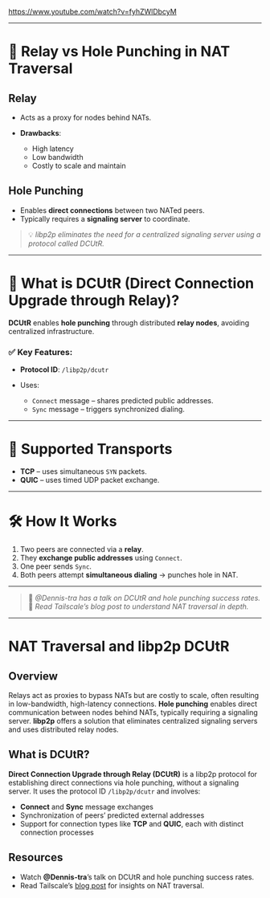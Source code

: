 https://www.youtube.com/watch?v=fyhZWlDbcyM



---

# 📡 **Relay vs Hole Punching in NAT Traversal**

## **Relay**

* Acts as a proxy for nodes behind NATs.
* **Drawbacks**:

  * High latency
  * Low bandwidth
  * Costly to scale and maintain

## **Hole Punching**

* Enables **direct connections** between two NATed peers.
* Typically requires a **signaling server** to coordinate.

> 💡 *libp2p eliminates the need for a centralized signaling server using a protocol called DCUtR.*

---

# 🔄 **What is DCUtR (Direct Connection Upgrade through Relay)?**

**DCUtR** enables **hole punching** through distributed **relay nodes**, avoiding centralized infrastructure.

### ✅ Key Features:

* **Protocol ID**: `/libp2p/dcutr`
* Uses:

  * `Connect` message – shares predicted public addresses.
  * `Sync` message – triggers synchronized dialing.

---

# 🔌 **Supported Transports**

* **TCP** – uses simultaneous `SYN` packets.
* **QUIC** – uses timed UDP packet exchange.

---

# 🛠️ **How It Works**

1. Two peers are connected via a **relay**.
2. They **exchange public addresses** using `Connect`.
3. One peer sends `Sync`.
4. Both peers attempt **simultaneous dialing** → punches hole in NAT.

---

> 🎥 *@Dennis-tra has a talk on DCUtR and hole punching success rates.*
> 📖 *Read Tailscale’s blog post to understand NAT traversal in depth.*

---




# NAT Traversal and libp2p DCUtR

## Overview
Relays act as proxies to bypass NATs but are costly to scale, often resulting in low-bandwidth, high-latency connections. **Hole punching** enables direct communication between nodes behind NATs, typically requiring a signaling server. **libp2p** offers a solution that eliminates centralized signaling servers and uses distributed relay nodes.

## What is DCUtR?
**Direct Connection Upgrade through Relay (DCUtR)** is a libp2p protocol for establishing direct connections via hole punching, without a signaling server. It uses the protocol ID `/libp2p/dcutr` and involves:

- **Connect** and **Sync** message exchanges
- Synchronization of peers’ predicted external addresses
- Support for connection types like **TCP** and **QUIC**, each with distinct connection processes

## Resources
- Watch **@Dennis-tra**’s talk on DCUtR and hole punching success rates.
- Read Tailscale’s [blog post](https://tailscale.com/blog/how-nat-traversal-works/) for insights on NAT traversal.